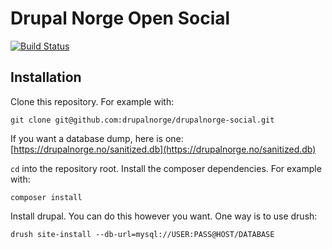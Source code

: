 # Drupal Norge Open Social

[![Build Status](https://travis-ci.org/drupalnorge/drupalnorge-social.svg?branch=master)](https://travis-ci.org/drupalnorge/drupalnorge-social)

## Installation

Clone this repository. For example with:

`git clone git@github.com:drupalnorge/drupalnorge-social.git`

If you want a database dump, here is one: [https://drupalnorge.no/sanitized.db](https://drupalnorge.no/sanitized.db)

`cd` into the repository root. Install the composer dependencies. For example with:

`composer install`

Install drupal. You can do this however you want. One way is to use drush:

`drush site-install --db-url=mysql://USER:PASS@HOST/DATABASE`
